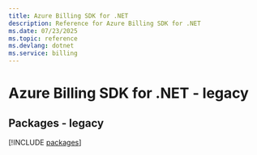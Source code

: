 ```yaml
---
title: Azure Billing SDK for .NET
description: Reference for Azure Billing SDK for .NET
ms.date: 07/23/2025
ms.topic: reference
ms.devlang: dotnet
ms.service: billing
---
```

# Azure Billing SDK for .NET - legacy
## Packages - legacy
[!INCLUDE [packages](billing-index.md)]